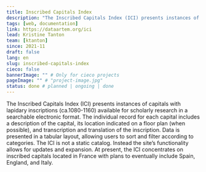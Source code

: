 ```yaml
---
title: Inscribed Capitals Index
description: "The Inscribed Capitals Index (ICI) presents instances of capitals with lapidary inscriptions (ca.1080-1160) available for scholarly research in a searchable electronic format."
tags: [web, documentation]
link: https://dataartem.org/ici
lead: Kristine Tanton
team: [ktanton]
since: 2021-11
draft: false
lang: en
slug: inscribed-capitals-index
cieco: false
bannerImage: "" # Only for cieco projects
pageImage: "" # "project-image.jpg" 
status: done # planned | ongoing | done
---
```



<!-- ajouter bonnes dates-->

The Inscribed Capitals Index (ICI) presents instances of capitals with  lapidary inscriptions (ca.1080-1160) available for scholarly research in a searchable electronic format. The individual record for each capital  includes a description of the capital, its location indicated on a floor plan (when possible), and transcription and translation of the  inscription. Data is presented in a tabular layout, allowing users to  sort and filter according to categories. The ICI is not a static  catalog. Instead the site’s functionality allows for updates and  expansion. At present, the ICI concentrates on inscribed capitals  located in France with plans to eventually include Spain, England, and  Italy.
